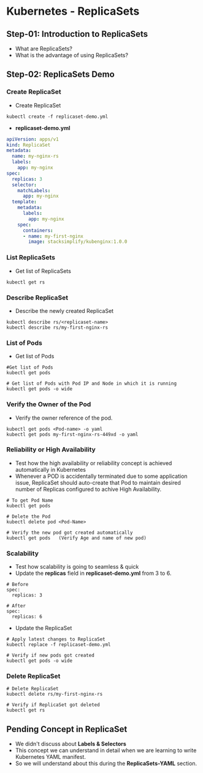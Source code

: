 # Kubernetes - ReplicaSets

## Step-01: Introduction to ReplicaSets
- What are ReplicaSets?
- What is the advantage of using ReplicaSets?

## Step-02: ReplicaSets Demo

### Create ReplicaSet
- Create ReplicaSet
```
kubectl create -f replicaset-demo.yml
```
- **replicaset-demo.yml**
```yml
apiVersion: apps/v1
kind: ReplicaSet
metadata:
  name: my-nginx-rs
  labels:
    app: my-nginx
spec:
  replicas: 3
  selector:
    matchLabels:
      app: my-nginx
  template:
    metadata:
      labels:
        app: my-nginx
    spec:
      containers:
      - name: my-first-nginx
        image: stacksimplify/kubenginx:1.0.0
```

### List ReplicaSets
- Get list of ReplicaSets
```
kubectl get rs
```

### Describe ReplicaSet
- Describe the newly created ReplicaSet
```
kubectl describe rs/<replicaset-name>
kubectl describe rs/my-first-nginx-rs
```

### List of Pods
- Get list of Pods
```
#Get list of Pods
kubectl get pods

# Get list of Pods with Pod IP and Node in which it is running
kubectl get pods -o wide
```

### Verify the Owner of the Pod
- Verify the owner reference of the pod.
```
kubectl get pods <Pod-name> -o yaml
kubectl get pods my-first-nginx-rs-449xd -o yaml
```

### Reliability or High Availability 
- Test how the high availability or reliability concept is achieved automatically in Kubernetes
- Whenever a POD is accidentally terminated due to some application issue, ReplicaSet should auto-create that Pod to maintain desired number of Replicas configured to achive High Availability.
```
# To get Pod Name
kubectl get pods

# Delete the Pod
kubectl delete pod <Pod-Name>

# Verify the new pod got created automatically
kubectl get pods   (Verify Age and name of new pod)
``` 

### Scalability
- Test how scalability is going to seamless & quick
- Update the **replicas** field in **replicaset-demo.yml** from 3 to 6.
```
# Before
spec:
  replicas: 3

# After
spec:
  replicas: 6
```
- Update the ReplicaSet
```
# Apply latest changes to ReplicaSet
kubectl replace -f replicaset-demo.yml

# Verify if new pods got created
kubectl get pods -o wide
```

### Delete ReplicaSet
```
# Delete ReplicaSet
kubectl delete rs/my-first-nginx-rs

# Verify if ReplicaSet got deleted
kubectl get rs
```

## Pending Concept in ReplicaSet
- We didn't discuss about **Labels & Selectors**
- This concept we can understand in detail when we are learning to write Kubernetes YAML manifest. 
- So we will understand about this during the **ReplicaSets-YAML** section.

